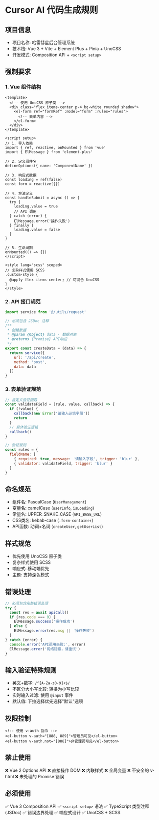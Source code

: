 # Cursor AI 代码生成规则

## 项目信息
- 项目名称: 哈雷彗星后台管理系统
- 技术栈: Vue 3 + Vite + Element Plus + Pinia + UnoCSS
- 开发模式: Composition API + `<script setup>`

## 强制要求

### 1. Vue 组件结构
```vue
<template>
  <!-- 使用 UnoCSS 原子类 -->
  <div class="flex items-center p-4 bg-white rounded shadow">
    <el-form ref="formRef" :model="form" :rules="rules">
      <!-- 表单内容 -->
    </el-form>
  </div>
</template>

<script setup>
// 1. 导入依赖
import { ref, reactive, onMounted } from 'vue'
import { ElMessage } from 'element-plus'

// 2. 定义组件名
defineOptions({ name: 'ComponentName' })

// 3. 响应式数据
const loading = ref(false)
const form = reactive({})

// 4. 方法定义
const handleSubmit = async () => {
  try {
    loading.value = true
    // API 调用
  } catch (error) {
    ElMessage.error('操作失败')
  } finally {
    loading.value = false
  }
}

// 5. 生命周期
onMounted(() => {})
</script>

<style lang="scss" scoped>
// 复杂样式使用 SCSS
.custom-style {
  @apply flex items-center; // 可混合 UnoCSS
}
</style>
```

### 2. API 接口规范
```javascript
import service from '@/utils/request'

// 必须包含 JSDoc 注释
/**
 * 创建数据
 * @param {Object} data - 数据对象
 * @returns {Promise} API响应
 */
export const createData = (data) => {
  return service({
    url: '/api/create',
    method: 'post',
    data: data
  })
}
```

### 3. 表单验证规范
```javascript
// 自定义验证函数
const validateField = (rule, value, callback) => {
  if (!value) {
    callback(new Error('请输入必填字段'))
    return
  }
  // 具体验证逻辑
  callback()
}

// 验证规则
const rules = {
  fieldName: [
    { required: true, message: '请输入字段', trigger: 'blur' },
    { validator: validateField, trigger: 'blur' }
  ]
}
```

## 命名规范
- 组件名: PascalCase (`UserManagement`)
- 变量名: camelCase (`userInfo`, `isLoading`)
- 常量名: UPPER_SNAKE_CASE (`API_BASE_URL`)
- CSS类名: kebab-case (`.form-container`)
- API函数: 动词+名词 (`createUser`, `getUserList`)

## 样式规范
- 优先使用 UnoCSS 原子类
- 复杂样式使用 SCSS
- 响应式: 移动端优先
- 主题: 支持深色模式

## 错误处理
```javascript
// 必须包含完整错误处理
try {
  const res = await apiCall()
  if (res.code === 0) {
    ElMessage.success('操作成功')
  } else {
    ElMessage.error(res.msg || '操作失败')
  }
} catch (error) {
  console.error('API调用失败:', error)
  ElMessage.error('网络错误，请重试')
}
```

## 输入验证特殊规则
- 英文+数字: `/^[A-Za-z0-9]+$/`
- 不区分大小写比较: 转换为小写比较
- 实时输入过滤: 使用 `@input` 事件
- 默认值: 下拉选择优先选择"默认"选项

## 权限控制
```vue
<!-- 使用 v-auth 指令 -->
<el-button v-auth="[888, 889]">管理员可见</el-button>
<el-button v-auth.not="[888]">非管理员可见</el-button>
```

## 禁止使用
❌ Vue 2 Options API
❌ 直接操作 DOM
❌ 内联样式
❌ 全局变量
❌ 不安全的 v-html
❌ 未处理的 Promise 错误

## 必须使用
✅ Vue 3 Composition API
✅ `<script setup>` 语法
✅ TypeScript 类型注释 (JSDoc)
✅ 错误边界处理
✅ 响应式设计
✅ UnoCSS + SCSS
